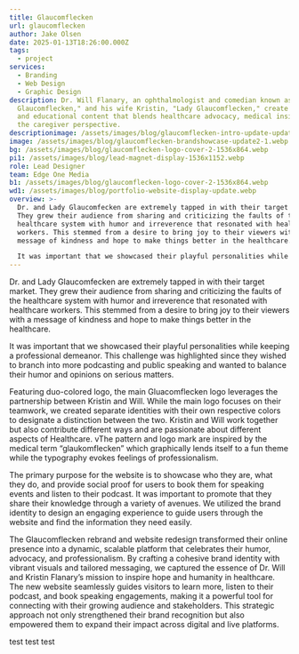 ```yaml
---
title: Glaucomflecken
url: glaucomflecken
author: Jake Olsen
date: 2025-01-13T18:26:00.000Z
tags:
  - project
services:
  - Branding
  - Web Design
  - Graphic Design
description: Dr. Will Flanary, an ophthalmologist and comedian known as "Dr.
  Glaucomflecken," and his wife Kristin, "Lady Glaucomflecken," create humorous
  and educational content that blends healthcare advocacy, medical insights, and
  the caregiver perspective.
descriptionimage: /assets/images/blog/glaucomflecken-intro-update-update.png
image: /assets/images/blog/glaucomflecken-brandshowcase-update2-1.webp
bg: /assets/images/blog/glaucomflecken-logo-cover-2-1536x864.webp
pi1: /assets/images/blog/lead-magnet-display-1536x1152.webp
role: Lead Designer
team: Edge One Media
b1: /assets/images/blog/glaucomflecken-logo-cover-2-1536x864.webp
wd1: /assets/images/blog/portfolio-website-display-update.webp
overview: >-
  Dr. and Lady Glaucomfecken are extremely tapped in with their target market.
  They grew their audience from sharing and criticizing the faults of the
  healthcare system with humor and irreverence that resonated with healthcare
  workers. This stemmed from a desire to bring joy to their viewers with a
  message of kindness and hope to make things better in the healthcare.

  It was important that we showcased their playful personalities while keeping a professional demeanor. This challenge was highlighted since they wished to branch into more podcasting and public speaking and wanted to balance their humor and opinions on serious matters.
---
```

<p>Dr. and Lady Glaucomfecken are extremely tapped in with their target market. They grew their audience from sharing and criticizing the faults of the healthcare system with humor and irreverence that resonated with healthcare workers. This stemmed from a desire to bring joy to their viewers with a message of kindness and hope to make things better in the healthcare.</p>

<p>It was important that we showcased their playful personalities while keeping a professional demeanor. This challenge was highlighted since they wished to branch into more podcasting and public speaking and wanted to balance their humor and opinions on serious matters.</p>

<p>Featuring duo-colored logo, the main Gluacomflecken logo leverages the partnership between Kristin and Will. While the main logo focuses on their teamwork, we created separate identities with their own respective colors to designate a distinction between the two. Kristin and Will work together but also contribute different ways and are passionate about different aspects of Healthcare. vThe pattern and logo mark are inspired by the medical term “glaukomflecken” which graphically lends itself to a fun theme while the typography evokes feelings of professionalism.</p>

<p>The primary purpose for the website is to showcase who they are, what they do, and provide social proof for users to book them for speaking events and listen to their podcast. It was important to promote that they share their knowledge through a variety of avenues. We utilized the brand identity to design an engaging experience to guide users through the website and find the information they need easily.</p>

<p>The Glaucomflecken rebrand and website redesign transformed their online presence into a dynamic, scalable platform that celebrates their humor, advocacy, and professionalism. By crafting a cohesive brand identity with vibrant visuals and tailored messaging, we captured the essence of Dr. Will and Kristin Flanary’s mission to inspire hope and humanity in healthcare. The new website seamlessly guides visitors to learn more, listen to their podcast, and book speaking engagements, making it a powerful tool for connecting with their growing audience and stakeholders. This strategic approach not only strengthened their brand recognition but also empowered them to expand their impact across digital and live platforms.</p>

test test test

